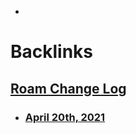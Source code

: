 - 

# Backlinks
## [Roam Change Log](<Roam Change Log.md>)
- ### [April 20th, 2021](<April 20th, 2021.md>)

